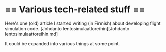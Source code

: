 # == Various tech-related stuff ==
Here's one (old) article I started writing (in Finnish) about developing flight simulation code.
[Johdanto lentosimulaattoreihin][Johdanto lentosimulaattoreihin.md]

It could be expanded into various things at some point.

